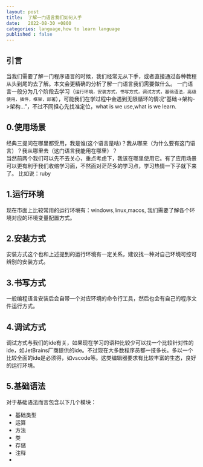 ```yaml
---
layout: post
title:  了解一门语言我们如何入手
date:   2022-08-30 +0800
categories: language,how to learn language
published : false
---
```


## 引言
当我们需要了解一门程序语言的时候，我们经常无从下手，或者直接通过各种教程从头到尾的去了解。本文会更精确的分析了解一门语言我们需要做什么。
一门语言一般分为几个阶段去学习（`运行环境，安装方式，书写方式，调试方式，基础语法，高级使用，插件，框架，部署`），可能我们在学过程中会遇到无限循环的情况“基础->架构->架构...”，不过不同担心先找准定位，what is we use,what is we learn.


## 0.使用场景
经典三提问在哪里都受用，我是谁(这个语言是啥)？我从哪来（为什么要有这门语言）？我从哪里去（这门语言我能用在哪里）？  
当然前两个我们可以先不去关心，重点考虑下，我该在哪里使用它。有了应用场景可以更有利于我们收缩学习面，不然面对茫茫多的学习点，学习热情一下子就下来了。
比如说：ruby


## 1.运行环境
现在市面上比较常用的运行环境有：windows,linux,macos,
我们需要了解各个环境对应的环境变量配置方式。
## 2.安装方式
安装方式这个也和上述提到的运行环境有一定关系，建议找一种对自己环境可控可辨别的安装方式。
## 3.书写方式
一般编程语言安装后会自带一个对应环境的命令行工具，然后也会有自己的程序文件运行方式。
## 4.调试方式
调试方式与我们的ide有关，如果现在学习的语种比较少可以找一个比较针对性的ide，如JetBrains厂商提供的ide。不过现在大多数程序员都一技多长。多以一个比较全面的ide是必须得，如vscode等。这类编辑器要求有比较丰富的生态，良好的运行环境。  
## 5.基础语法
对于基础语法而言包含以下几个模块：  
- 基础类型
- 运算
- 方法
- 类
- 存储
- 注释
- 


